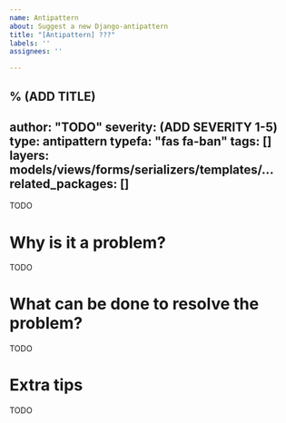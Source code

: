 ```yaml
---
name: Antipattern
about: Suggest a new Django-antipattern
title: "[Antipattern] ???"
labels: ''
assignees: ''

---
```


% (ADD TITLE)
---
author: "TODO"
severity: (ADD SEVERITY 1-5)
type: antipattern
typefa: "fas fa-ban"
tags: []
layers: models/views/forms/serializers/templates/...
related_packages: []
---

TODO

# Why is it a problem?

TODO

# What can be done to resolve the problem?

TODO

# Extra tips

TODO
